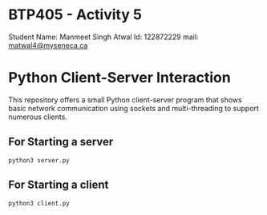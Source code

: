 # BTP405 - Activity 5
Student Name: Manmeet Singh Atwal
Id: 122872229
mail: matwal4@myseneca.ca

# Python Client-Server Interaction

This repository offers a small Python client-server program that shows basic network communication using sockets and multi-threading to support numerous clients.


## For Starting a server
```
python3 server.py
```

## For Starting a client
```
python3 client.py
```


